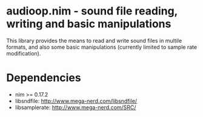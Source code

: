 

# audioop.nim - sound file reading, writing and basic manipulations

This library provides the means to read and write sound files in multile
formats, and also some basic manipulations (currently limited to sample
rate modification).

# Dependencies

* nim >= 0.17.2
* libsndfile: http://www.mega-nerd.com/libsndfile/
* libsamplerate: http://www.mega-nerd.com/SRC/

